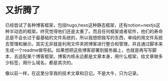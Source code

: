 # 又折腾了
已经尝试了各种博客框架，包括hugo,hexo这种静态框架，还有notion+nextjs这种半动态的框架。终究觉得他们还是太重了。而且任何框架或者软件，他们的寿命总是不会长过于最基础的文件系统的，所以我想把我写的东西，单纯的用文件系统去管理和展示。其实无非就是利用文件夹把博客进行整合和管理，并且通过脚本来生成一个readme做导航。如果想把这些博客部署到服务器上，也就是再写写脚本，去适配某个博客框架。博客内核永远都是文章本身，用什么框架，给文章做多少标签，用什么域名，都是其次的。

像以前一样，在这里分享我的技术文章和日记。不是大牛，只为记录。